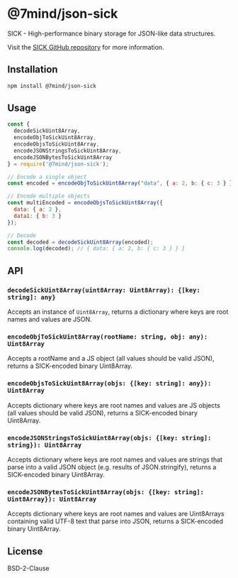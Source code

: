 # @7mind/json-sick

SICK - High-performance binary storage for JSON-like data structures.

Visit the [SICK GitHub repository](https://github.com/7mind/sick) for more information.

## Installation

```bash
npm install @7mind/json-sick
```

## Usage

```javascript
const {
  decodeSickUint8Array,
  encodeObjToSickUint8Array,
  encodeObjsToSickUint8Array,
  encodeJSONStringsToSickUint8Array,
  encodeJSONBytesToSickUint8Array
} = require('@7mind/json-sick');

// Encode a single object
const encoded = encodeObjToSickUint8Array("data", { a: 2, b: { c: 3 } });

// Encode multiple objects
const multiEncoded = encodeObjsToSickUint8Array({
  data: { a: 2 },
  data1: { b: 3 }
});

// Decode
const decoded = decodeSickUint8Array(encoded);
console.log(decoded); // { data: { a: 2, b: { c: 3 } } }
```

## API

### `decodeSickUint8Array(uint8Array: Uint8Array): {[key: string]: any}`

Accepts an instance of `Uint8Array`, returns a dictionary where keys are root names and values are JSON.

### `encodeObjToSickUint8Array(rootName: string, obj: any): Uint8Array`

Accepts a rootName and a JS object (all values should be valid JSON), returns a SICK-encoded binary Uint8Array.

### `encodeObjsToSickUint8Array(objs: {[key: string]: any}): Uint8Array`

Accepts dictionary where keys are root names and values are JS objects (all values should be valid JSON), returns a SICK-encoded binary Uint8Array.

### `encodeJSONStringsToSickUint8Array(objs: {[key: string]: string}): Uint8Array`

Accepts dictionary where keys are root names and values are strings that parse into a valid JSON object (e.g. results of JSON.stringify), returns a SICK-encoded binary Uint8Array.

### `encodeJSONBytesToSickUint8Array(objs: {[key: string]: Uint8Array}): Uint8Array`

Accepts dictionary where keys are root names and values are Uint8Arrays containing valid UTF-8 text that parse into JSON, returns a SICK-encoded binary Uint8Array.

## License

BSD-2-Clause

